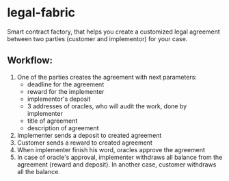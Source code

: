 # legal-fabric

Smart contract factory, that helps you create a customized legal agreement between two parties (customer and implementor) for your case.

## Workflow:
1. One of the parties creates the agreement with next parameters:
   * deadline for the agreement
   * reward for the implementer
   * implementor's deposit
   * 3 addresses of oracles, who will audit the work, done by implementer
   * title of agreement
   * description of agreement
2. Implementer sends a deposit to created agreement
3. Customer sends a reward to created agreement
4. When implementer finish his word, oracles approve the agreement
5. In case of oracle's approval, implementer withdraws all balance from the agreement (reward and deposit). In another case, customer withdraws all the balance.
